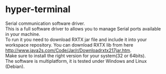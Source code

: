 # hyper-terminal
Serial communication software driver.<br>
This is a full software driver to allows you to manage Serial ports available in your machine.<br>
To run it you need to download RXTX jar file and include it into your workspace repository. You can download RXTX lib from here http://www.java2s.com/Code/Jar/r/Downloadrxtx217jar.htm. <br>
Make sure to install the right version for your system(32 or 64bits). <br>
The software is multiplatform, it is tested under Windows and Linux (Debian).
